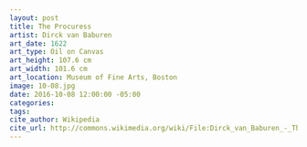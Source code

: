 ```yaml
---
layout: post
title: The Procuress
artist: Dirck van Baburen
art_date: 1622
art_type: Oil on Canvas
art_height: 107.6 cm
art_width: 101.6 cm
art_location: Museum of Fine Arts, Boston
image: 10-08.jpg
date: 2016-10-08 12:00:00 -05:00
categories:
tags:
cite_author: Wikipedia
cite_url: http://commons.wikimedia.org/wiki/File:Dirck_van_Baburen_-_The_Procuress_-_Google_Art_Project.jpg
---
```

